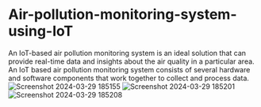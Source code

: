 # Air-pollution-monitoring-system-using-IoT
An IoT-based air pollution monitoring system is an ideal solution that can provide real-time data and insights about the air quality in a particular area. An IoT based air pollution monitoring system consists of several hardware and software components that work together to collect and process data.
![Screenshot 2024-03-29 185155](https://github.com/Lalitha455/Air-pollution-monitoring-system-using-IoT/assets/139378504/e4775a51-34da-419c-8d93-b634821a7bf9)
![Screenshot 2024-03-29 185201](https://github.com/Lalitha455/Air-pollution-monitoring-system-using-IoT/assets/139378504/197c999a-f4a2-47b6-a86c-1ea086d412fa)
![Screenshot 2024-03-29 185208](https://github.com/Lalitha455/Air-pollution-monitoring-system-using-IoT/assets/139378504/5fbacfbd-1c5b-46bd-8a4b-821bb7d5a810)
